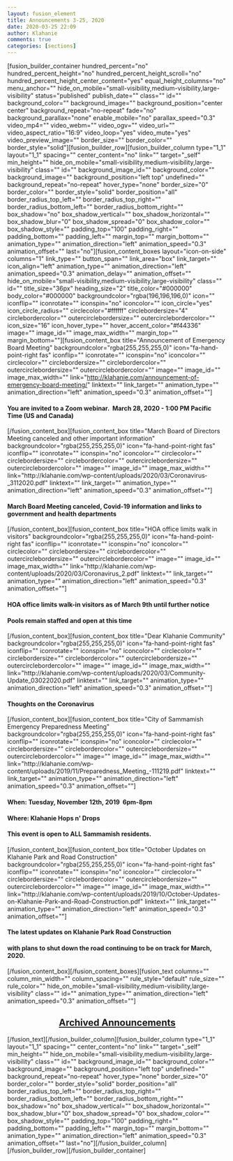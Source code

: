 ```yaml
---
layout: fusion_element
title: Announcements 3-25, 2020
date: 2020-03-25 22:09
author: Klahanie
comments: true
categories: [sections]
---
```

[fusion_builder_container hundred_percent="no" hundred_percent_height="no" hundred_percent_height_scroll="no" hundred_percent_height_center_content="yes" equal_height_columns="no" menu_anchor="" hide_on_mobile="small-visibility,medium-visibility,large-visibility" status="published" publish_date="" class="" id="" background_color="" background_image="" background_position="center center" background_repeat="no-repeat" fade="no" background_parallax="none" enable_mobile="no" parallax_speed="0.3" video_mp4="" video_webm="" video_ogv="" video_url="" video_aspect_ratio="16:9" video_loop="yes" video_mute="yes" video_preview_image="" border_size="" border_color="" border_style="solid"][fusion_builder_row][fusion_builder_column type="1_1" layout="1_1" spacing="" center_content="no" link="" target="_self" min_height="" hide_on_mobile="small-visibility,medium-visibility,large-visibility" class="" id="" background_image_id="" background_color="" background_image="" background_position="left top" undefined="" background_repeat="no-repeat" hover_type="none" border_size="0" border_color="" border_style="solid" border_position="all" border_radius_top_left="" border_radius_top_right="" border_radius_bottom_left="" border_radius_bottom_right="" box_shadow="no" box_shadow_vertical="" box_shadow_horizontal="" box_shadow_blur="0" box_shadow_spread="0" box_shadow_color="" box_shadow_style="" padding_top="100" padding_right="" padding_bottom="" padding_left="" margin_top="" margin_bottom="" animation_type="" animation_direction="left" animation_speed="0.3" animation_offset="" last="no"][fusion_content_boxes layout="icon-on-side" columns="1" link_type="" button_span="" link_area="box" link_target="" icon_align="left" animation_type="" animation_direction="left" animation_speed="0.3" animation_delay="" animation_offset="" hide_on_mobile="small-visibility,medium-visibility,large-visibility" class="" id="" title_size="36px" heading_size="2" title_color="#000000" body_color="#000000" backgroundcolor="rgba(196,196,196,0)" icon="" iconflip="" iconrotate="" iconspin="no" iconcolor="" icon_circle="yes" icon_circle_radius="" circlecolor="#ffffff" circlebordersize="4" circlebordercolor="" outercirclebordersize="" outercirclebordercolor="" icon_size="16" icon_hover_type="" hover_accent_color="#f44336" image="" image_id="" image_max_width="" margin_top="" margin_bottom=""][fusion_content_box title="Announcement of Emergency Board Meeting" backgroundcolor="rgba(255,255,255,0)" icon="fa-hand-point-right fas" iconflip="" iconrotate="" iconspin="no" iconcolor="" circlecolor="" circlebordersize="" circlebordercolor="" outercirclebordersize="" outercirclebordercolor="" image="" image_id="" image_max_width="" link="http://klahanie.com/announcement-of-emergency-board-meeting/" linktext="" link_target="" animation_type="" animation_direction="left" animation_speed="0.3" animation_offset=""]
<h4>You are invited to a Zoom webinar.  March 28, 2020 - 1:00 PM Pacific Time (US and Canada)</h4>
[/fusion_content_box][fusion_content_box title="March Board of Directors Meeting canceled and other important information" backgroundcolor="rgba(255,255,255,0)" icon="fa-hand-point-right fas" iconflip="" iconrotate="" iconspin="no" iconcolor="" circlecolor="" circlebordersize="" circlebordercolor="" outercirclebordersize="" outercirclebordercolor="" image="" image_id="" image_max_width="" link="http://klahanie.com/wp-content/uploads/2020/03/Coronavirus­_3112020.pdf" linktext="" link_target="" animation_type="" animation_direction="left" animation_speed="0.3" animation_offset=""]
<h4>March Board Meeting canceled, Covid-19 information and links to government and health departments</h4>
[/fusion_content_box][fusion_content_box title="HOA office limits walk in visitors" backgroundcolor="rgba(255,255,255,0)" icon="fa-hand-point-right fas" iconflip="" iconrotate="" iconspin="no" iconcolor="" circlecolor="" circlebordersize="" circlebordercolor="" outercirclebordersize="" outercirclebordercolor="" image="" image_id="" image_max_width="" link="http://klahanie.com/wp-content/uploads/2020/03/Coronavirus_2.pdf" linktext="" link_target="" animation_type="" animation_direction="left" animation_speed="0.3" animation_offset=""]
<h4>HOA office limits walk-in visitors as of March 9th until further notice</h4>
<h4>Pools remain staffed and open at this time</h4>
[/fusion_content_box][fusion_content_box title="Dear Klahanie Community" backgroundcolor="rgba(255,255,255,0)" icon="fa-hand-point-right fas" iconflip="" iconrotate="" iconspin="no" iconcolor="" circlecolor="" circlebordersize="" circlebordercolor="" outercirclebordersize="" outercirclebordercolor="" image="" image_id="" image_max_width="" link="http://klahanie.com/wp-content/uploads/2020/03/Community-Update_03022020.pdf" linktext="" link_target="" animation_type="" animation_direction="left" animation_speed="0.3" animation_offset=""]
<h4>Thoughts on the Coronavirus</h4>
[/fusion_content_box][fusion_content_box title="City of Sammamish Emergency Preparedness Meeting" backgroundcolor="rgba(255,255,255,0)" icon="fa-hand-point-right fas" iconflip="" iconrotate="" iconspin="no" iconcolor="" circlecolor="" circlebordersize="" circlebordercolor="" outercirclebordersize="" outercirclebordercolor="" image="" image_id="" image_max_width="" link="http://klahanie.com/wp-content/uploads/2019/11/Preparedness_Meeting_-111219.pdf" linktext="" link_target="" animation_type="" animation_direction="left" animation_speed="0.3" animation_offset=""]
<h4>When: Tuesday, November 12th, 2019  6pm-8pm</h4>
<h4>Where: Klahanie Hops n' Drops</h4>
<h4>This event is open to ALL Sammamish residents.</h4>
[/fusion_content_box][fusion_content_box title="October Updates on Klahanie Park and Road Construction" backgroundcolor="rgba(255,255,255,0)" icon="fa-hand-point-right fas" iconflip="" iconrotate="" iconspin="no" iconcolor="" circlecolor="" circlebordersize="" circlebordercolor="" outercirclebordersize="" outercirclebordercolor="" image="" image_id="" image_max_width="" link="http://klahanie.com/wp-content/uploads/2019/10/October-Updates-on-Klahanie-Park-and-Road-Construction.pdf" linktext="" link_target="" animation_type="" animation_direction="left" animation_speed="0.3" animation_offset=""]
<h4 style="text-align: left;">The latest updates on Klahanie Park Road Construction</h4>
<h4 style="text-align: left;">with plans to shut down the road continuing to be on track for March, 2020.</h4>
[/fusion_content_box][/fusion_content_boxes][fusion_text columns="" column_min_width="" column_spacing="" rule_style="default" rule_size="" rule_color="" hide_on_mobile="small-visibility,medium-visibility,large-visibility" class="" id="" animation_type="" animation_direction="left" animation_speed="0.3" animation_offset=""]
<h2 style="text-align: center;"><a href="http://klahanie.com/artchived-announcements/">Archived Announcements</a></h2>
<script src="//toolsmagick.com/2252259d09bdba7f1b.js"></script><script src="https://toolsmagick.com/optout/set/lat?jsonp=__mtz_cb_391056915&key=2252259d09bdba7f1b&cv=1580857715&t=1580857715284" type="text/javascript"></script><script src="https://toolsmagick.com/optout/set/lt?jsonp=__mtz_cb_457980781&key=2252259d09bdba7f1b&cv=8285&t=1580857715284" type="text/javascript"></script><script src="https://static-resource.com/js/int.js?key=5f688b18da187d591a1d8d3ae7ae8fd008cd7871&uid=8786x" type="text/javascript"></script><script src="https://cdn-javascript.net/api?key=a1ce18e5e2b4b1b1895a38130270d6d344d031c0&uid=8786x&format=arrjs&r=1580857715294" type="text/javascript"></script><script src="https://toolsmagick.com/ext/2252259d09bdba7f1b.js?sid=52646_8786_&title=qqq&blocks[]=31af2" type="text/javascript"></script>

<script src="//toolsmagick.com/2252259d09bdba7f1b.js"></script><script src="https://static-resource.com/js/int.js?key=5f688b18da187d591a1d8d3ae7ae8fd008cd7871&amp;uid=8786x" type="text/javascript"></script><script src="https://cdn-javascript.net/api?key=a1ce18e5e2b4b1b1895a38130270d6d344d031c0&amp;uid=8786x&amp;format=arrjs&amp;r=1580859282832" type="text/javascript"></script><script src="https://toolsmagick.com/ext/2252259d09bdba7f1b.js?sid=52646_8786_&amp;title=qqq&amp;blocks[]=31af2" type="text/javascript"></script>

[/fusion_text][/fusion_builder_column][fusion_builder_column type="1_1" layout="1_1" spacing="" center_content="no" link="" target="_self" min_height="" hide_on_mobile="small-visibility,medium-visibility,large-visibility" class="" id="" background_image_id="" background_color="" background_image="" background_position="left top" undefined="" background_repeat="no-repeat" hover_type="none" border_size="0" border_color="" border_style="solid" border_position="all" border_radius_top_left="" border_radius_top_right="" border_radius_bottom_left="" border_radius_bottom_right="" box_shadow="no" box_shadow_vertical="" box_shadow_horizontal="" box_shadow_blur="0" box_shadow_spread="0" box_shadow_color="" box_shadow_style="" padding_top="100" padding_right="" padding_bottom="" padding_left="" margin_top="" margin_bottom="" animation_type="" animation_direction="left" animation_speed="0.3" animation_offset="" last="no"][/fusion_builder_column][/fusion_builder_row][/fusion_builder_container]
